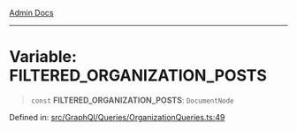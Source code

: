 [Admin Docs](/)

***

# Variable: FILTERED\_ORGANIZATION\_POSTS

> `const` **FILTERED\_ORGANIZATION\_POSTS**: `DocumentNode`

Defined in: [src/GraphQl/Queries/OrganizationQueries.ts:49](https://github.com/PalisadoesFoundation/talawa-admin/blob/main/src/GraphQl/Queries/OrganizationQueries.ts#L49)
